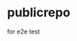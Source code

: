 # publicrepo
for e2e test

































































































































































































































































































































































































































































































































































































































































































































































































